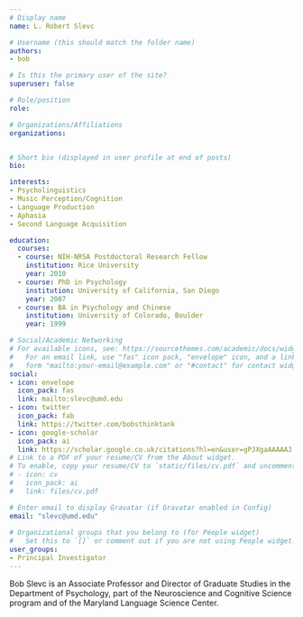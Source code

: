 ```yaml
---
# Display name
name: L. Robert Slevc

# Username (this should match the folder name)
authors:
- bob

# Is this the primary user of the site?
superuser: false

# Role/position
role:

# Organizations/Affiliations
organizations:


# Short bio (displayed in user profile at end of posts)
bio:

interests:
- Psycholinguistics
- Music Perception/Cognition
- Language Production
- Aphasia
- Second Language Acquisition

education:
  courses:
  - course: NIH-NRSA Postdoctoral Research Fellow
    institution: Rice University
    year: 2010
  - course: PhD in Psychology 
    institution: University of California, San Diego
    year: 2007
  - course: BA in Psychology and Chinese
    institution: University of Colorado, Boulder
    year: 1999

# Social/Academic Networking
# For available icons, see: https://sourcethemes.com/academic/docs/widgets/#icons
#   For an email link, use "fas" icon pack, "envelope" icon, and a link in the
#   form "mailto:your-email@example.com" or "#contact" for contact widget.
social:
- icon: envelope
  icon_pack: fas
  link: mailto:slevc@umd.edu
- icon: twitter
  icon_pack: fab
  link: https://twitter.com/bobsthinktank
- icon: google-scholar
  icon_pack: ai
  link: https://scholar.google.co.uk/citations?hl=en&user=gPJXgaAAAAAJ
# Link to a PDF of your resume/CV from the About widget.
# To enable, copy your resume/CV to `static/files/cv.pdf` and uncomment the lines below.  
# - icon: cv
#   icon_pack: ai
#   link: files/cv.pdf

# Enter email to display Gravatar (if Gravatar enabled in Config)
email: "slevc@umd.edu"
  
# Organizational groups that you belong to (for People widget)
#   Set this to `[]` or comment out if you are not using People widget.  
user_groups:
- Principal Investigator
---
```

Bob Slevc is an Associate Professor and Director of Graduate Studies in the Department of Psychology, part of the Neuroscience and Cognitive Science program and of the Maryland Language Science Center. 